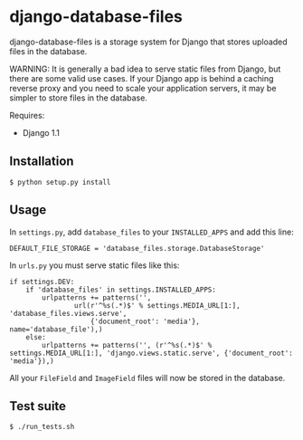 django-database-files
=====================

django-database-files is a storage system for Django that stores uploaded files 
in the database.

WARNING: It is generally a bad idea to serve static files from Django, 
but there are some valid use cases. If your Django app is behind a caching 
reverse proxy and you need to scale your application servers, it may be 
simpler to store files in the database.

Requires:

  * Django 1.1

Installation
------------

    $ python setup.py install

Usage
-----

In ``settings.py``, add ``database_files`` to your ``INSTALLED_APPS`` and add this line:

    DEFAULT_FILE_STORAGE = 'database_files.storage.DatabaseStorage'

In ``urls.py`` you must serve static files like this:

    if settings.DEV:
        if 'database_files' in settings.INSTALLED_APPS:
            urlpatterns += patterns('', 
                    url(r'^%s(.*)$' % settings.MEDIA_URL[1:], 'database_files.views.serve', 
                        {'document_root': 'media'}, name='database_file'),)
        else:
            urlpatterns += patterns('', (r'^%s(.*)$' % settings.MEDIA_URL[1:], 'django.views.static.serve', {'document_root': 'media'}),)


All your ``FileField`` and ``ImageField`` files will now be stored in the 
database.

Test suite
----------

    $ ./run_tests.sh

